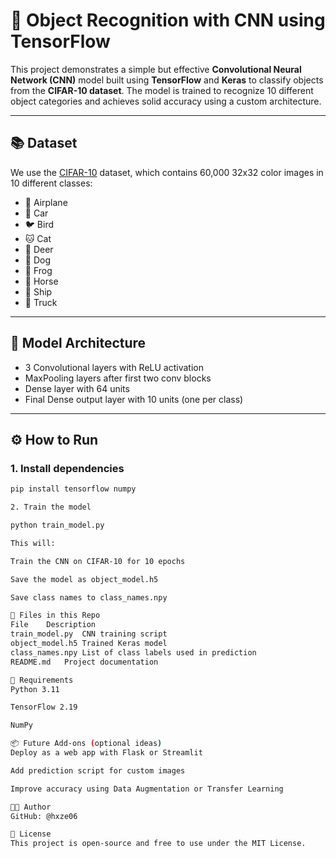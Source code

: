 # 🧠 Object Recognition with CNN using TensorFlow

This project demonstrates a simple but effective **Convolutional Neural Network (CNN)** model built using **TensorFlow** and **Keras** to classify objects from the **CIFAR-10 dataset**. The model is trained to recognize 10 different object categories and achieves solid accuracy using a custom architecture.

---

## 📚 Dataset

We use the [CIFAR-10](https://www.cs.toronto.edu/~kriz/cifar.html) dataset, which contains 60,000 32x32 color images in 10 different classes:

- 🚀 Airplane  
- 🚗 Car  
- 🐦 Bird  
- 🐱 Cat  
- 🦌 Deer  
- 🐶 Dog  
- 🐸 Frog  
- 🐴 Horse  
- 🚢 Ship  
- 🚛 Truck

---

## 🧠 Model Architecture

- 3 Convolutional layers with ReLU activation
- MaxPooling layers after first two conv blocks
- Dense layer with 64 units
- Final Dense output layer with 10 units (one per class)

---

## ⚙️ How to Run

### 1. Install dependencies

```bash
pip install tensorflow numpy

2. Train the model

python train_model.py

This will:

Train the CNN on CIFAR-10 for 10 epochs

Save the model as object_model.h5

Save class names to class_names.npy

🧪 Files in this Repo
File	Description
train_model.py	CNN training script
object_model.h5	Trained Keras model
class_names.npy	List of class labels used in prediction
README.md	Project documentation

📌 Requirements
Python 3.11

TensorFlow 2.19

NumPy

📦 Future Add-ons (optional ideas)
Deploy as a web app with Flask or Streamlit

Add prediction script for custom images

Improve accuracy using Data Augmentation or Transfer Learning

👨‍💻 Author
GitHub: @hxze06

🔖 License
This project is open-source and free to use under the MIT License.